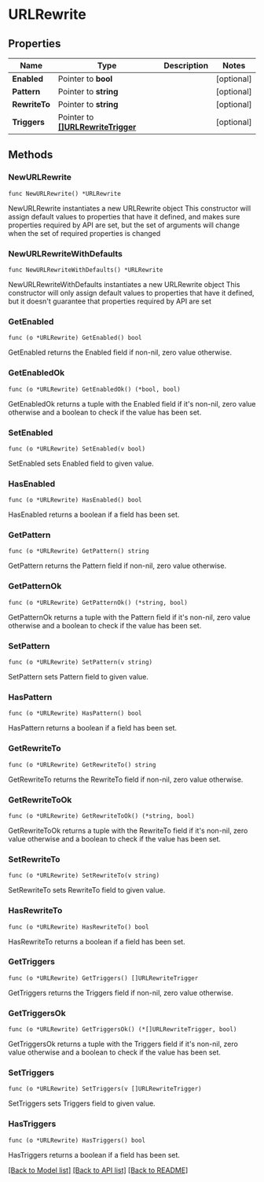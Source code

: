 # URLRewrite

## Properties

Name | Type | Description | Notes
------------ | ------------- | ------------- | -------------
**Enabled** | Pointer to **bool** |  | [optional] 
**Pattern** | Pointer to **string** |  | [optional] 
**RewriteTo** | Pointer to **string** |  | [optional] 
**Triggers** | Pointer to [**[]URLRewriteTrigger**](URLRewriteTrigger.md) |  | [optional] 

## Methods

### NewURLRewrite

`func NewURLRewrite() *URLRewrite`

NewURLRewrite instantiates a new URLRewrite object
This constructor will assign default values to properties that have it defined,
and makes sure properties required by API are set, but the set of arguments
will change when the set of required properties is changed

### NewURLRewriteWithDefaults

`func NewURLRewriteWithDefaults() *URLRewrite`

NewURLRewriteWithDefaults instantiates a new URLRewrite object
This constructor will only assign default values to properties that have it defined,
but it doesn't guarantee that properties required by API are set

### GetEnabled

`func (o *URLRewrite) GetEnabled() bool`

GetEnabled returns the Enabled field if non-nil, zero value otherwise.

### GetEnabledOk

`func (o *URLRewrite) GetEnabledOk() (*bool, bool)`

GetEnabledOk returns a tuple with the Enabled field if it's non-nil, zero value otherwise
and a boolean to check if the value has been set.

### SetEnabled

`func (o *URLRewrite) SetEnabled(v bool)`

SetEnabled sets Enabled field to given value.

### HasEnabled

`func (o *URLRewrite) HasEnabled() bool`

HasEnabled returns a boolean if a field has been set.

### GetPattern

`func (o *URLRewrite) GetPattern() string`

GetPattern returns the Pattern field if non-nil, zero value otherwise.

### GetPatternOk

`func (o *URLRewrite) GetPatternOk() (*string, bool)`

GetPatternOk returns a tuple with the Pattern field if it's non-nil, zero value otherwise
and a boolean to check if the value has been set.

### SetPattern

`func (o *URLRewrite) SetPattern(v string)`

SetPattern sets Pattern field to given value.

### HasPattern

`func (o *URLRewrite) HasPattern() bool`

HasPattern returns a boolean if a field has been set.

### GetRewriteTo

`func (o *URLRewrite) GetRewriteTo() string`

GetRewriteTo returns the RewriteTo field if non-nil, zero value otherwise.

### GetRewriteToOk

`func (o *URLRewrite) GetRewriteToOk() (*string, bool)`

GetRewriteToOk returns a tuple with the RewriteTo field if it's non-nil, zero value otherwise
and a boolean to check if the value has been set.

### SetRewriteTo

`func (o *URLRewrite) SetRewriteTo(v string)`

SetRewriteTo sets RewriteTo field to given value.

### HasRewriteTo

`func (o *URLRewrite) HasRewriteTo() bool`

HasRewriteTo returns a boolean if a field has been set.

### GetTriggers

`func (o *URLRewrite) GetTriggers() []URLRewriteTrigger`

GetTriggers returns the Triggers field if non-nil, zero value otherwise.

### GetTriggersOk

`func (o *URLRewrite) GetTriggersOk() (*[]URLRewriteTrigger, bool)`

GetTriggersOk returns a tuple with the Triggers field if it's non-nil, zero value otherwise
and a boolean to check if the value has been set.

### SetTriggers

`func (o *URLRewrite) SetTriggers(v []URLRewriteTrigger)`

SetTriggers sets Triggers field to given value.

### HasTriggers

`func (o *URLRewrite) HasTriggers() bool`

HasTriggers returns a boolean if a field has been set.


[[Back to Model list]](../README.md#documentation-for-models) [[Back to API list]](../README.md#documentation-for-api-endpoints) [[Back to README]](../README.md)


